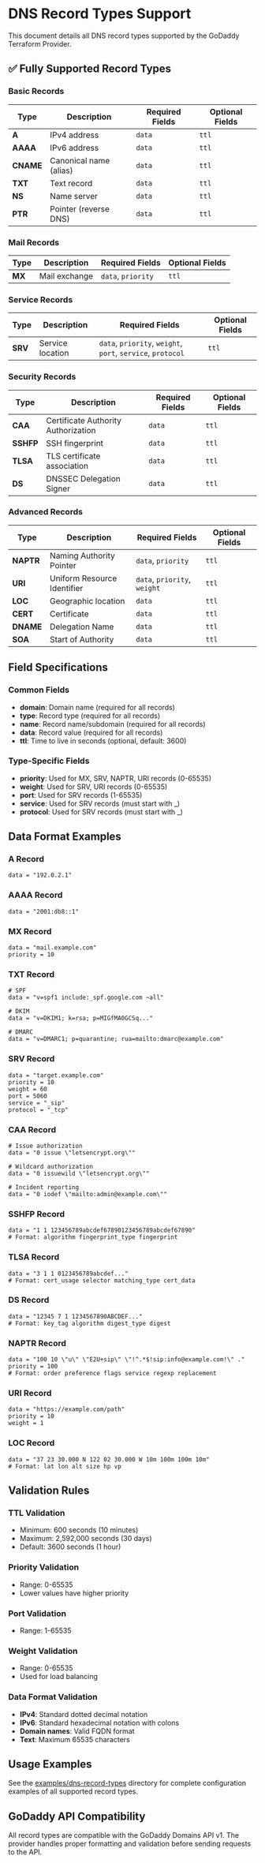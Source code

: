 # DNS Record Types Support

This document details all DNS record types supported by the GoDaddy Terraform Provider.

## ✅ Fully Supported Record Types

### Basic Records
| Type | Description | Required Fields | Optional Fields |
|------|-------------|----------------|-----------------|
| **A** | IPv4 address | `data` | `ttl` |
| **AAAA** | IPv6 address | `data` | `ttl` |
| **CNAME** | Canonical name (alias) | `data` | `ttl` |
| **TXT** | Text record | `data` | `ttl` |
| **NS** | Name server | `data` | `ttl` |
| **PTR** | Pointer (reverse DNS) | `data` | `ttl` |

### Mail Records
| Type | Description | Required Fields | Optional Fields |
|------|-------------|----------------|-----------------|
| **MX** | Mail exchange | `data`, `priority` | `ttl` |

### Service Records
| Type | Description | Required Fields | Optional Fields |
|------|-------------|----------------|-----------------|
| **SRV** | Service location | `data`, `priority`, `weight`, `port`, `service`, `protocol` | `ttl` |

### Security Records
| Type | Description | Required Fields | Optional Fields |
|------|-------------|----------------|-----------------|
| **CAA** | Certificate Authority Authorization | `data` | `ttl` |
| **SSHFP** | SSH fingerprint | `data` | `ttl` |
| **TLSA** | TLS certificate association | `data` | `ttl` |
| **DS** | DNSSEC Delegation Signer | `data` | `ttl` |

### Advanced Records
| Type | Description | Required Fields | Optional Fields |
|------|-------------|----------------|-----------------|
| **NAPTR** | Naming Authority Pointer | `data`, `priority` | `ttl` |
| **URI** | Uniform Resource Identifier | `data`, `priority`, `weight` | `ttl` |
| **LOC** | Geographic location | `data` | `ttl` |
| **CERT** | Certificate | `data` | `ttl` |
| **DNAME** | Delegation Name | `data` | `ttl` |
| **SOA** | Start of Authority | `data` | `ttl` |

## Field Specifications

### Common Fields
- **domain**: Domain name (required for all records)
- **type**: Record type (required for all records)
- **name**: Record name/subdomain (required for all records)
- **data**: Record value (required for all records)
- **ttl**: Time to live in seconds (optional, default: 3600)

### Type-Specific Fields
- **priority**: Used for MX, SRV, NAPTR, URI records (0-65535)
- **weight**: Used for SRV, URI records (0-65535)
- **port**: Used for SRV records (1-65535)
- **service**: Used for SRV records (must start with _)
- **protocol**: Used for SRV records (must start with _)

## Data Format Examples

### A Record
```hcl
data = "192.0.2.1"
```

### AAAA Record
```hcl
data = "2001:db8::1"
```

### MX Record
```hcl
data = "mail.example.com"
priority = 10
```

### TXT Record
```hcl
# SPF
data = "v=spf1 include:_spf.google.com ~all"

# DKIM
data = "v=DKIM1; k=rsa; p=MIGfMA0GCSq..."

# DMARC
data = "v=DMARC1; p=quarantine; rua=mailto:dmarc@example.com"
```

### SRV Record
```hcl
data = "target.example.com"
priority = 10
weight = 60
port = 5060
service = "_sip"
protocol = "_tcp"
```

### CAA Record
```hcl
# Issue authorization
data = "0 issue \"letsencrypt.org\""

# Wildcard authorization
data = "0 issuewild \"letsencrypt.org\""

# Incident reporting
data = "0 iodef \"mailto:admin@example.com\""
```

### SSHFP Record
```hcl
data = "1 1 123456789abcdef67890123456789abcdef67890"
# Format: algorithm fingerprint_type fingerprint
```

### TLSA Record
```hcl
data = "3 1 1 0123456789abcdef..."
# Format: cert_usage selector matching_type cert_data
```

### DS Record
```hcl
data = "12345 7 1 1234567890ABCDEF..."
# Format: key_tag algorithm digest_type digest
```

### NAPTR Record
```hcl
data = "100 10 \"u\" \"E2U+sip\" \"!^.*$!sip:info@example.com!\" ."
priority = 100
# Format: order preference flags service regexp replacement
```

### URI Record
```hcl
data = "https://example.com/path"
priority = 10
weight = 1
```

### LOC Record
```hcl
data = "37 23 30.000 N 122 02 30.000 W 10m 100m 100m 10m"
# Format: lat lon alt size hp vp
```

## Validation Rules

### TTL Validation
- Minimum: 600 seconds (10 minutes)
- Maximum: 2,592,000 seconds (30 days)
- Default: 3600 seconds (1 hour)

### Priority Validation
- Range: 0-65535
- Lower values have higher priority

### Port Validation
- Range: 1-65535

### Weight Validation
- Range: 0-65535
- Used for load balancing

### Data Format Validation
- **IPv4**: Standard dotted decimal notation
- **IPv6**: Standard hexadecimal notation with colons
- **Domain names**: Valid FQDN format
- **Text**: Maximum 65535 characters

## Usage Examples

See the [examples/dns-record-types](examples/dns-record-types) directory for complete configuration examples of all supported record types.

## GoDaddy API Compatibility

All record types are compatible with the GoDaddy Domains API v1. The provider handles proper formatting and validation before sending requests to the API.